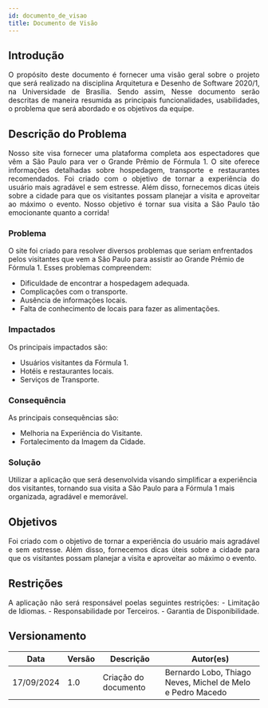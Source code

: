 ```yaml
---
id: documento_de_visao
title: Documento de Visão
---
```

## Introdução

<p align = "justify">
O propósito deste documento é fornecer uma visão geral sobre o projeto que será realizado na disciplina Arquitetura e Desenho de Software 2020/1, na Universidade de Brasília. Sendo assim, Nesse documento serão descritas de maneira resumida as principais funcionalidades, usabilidades, o problema que será abordado e os objetivos da equipe.
</p>

## Descrição do Problema 

<p align = "justify">
Nosso site visa fornecer uma plataforma completa aos espectadores que vêm a São Paulo para ver o Grande Prêmio de Fórmula 1. O site oferece informações detalhadas sobre hospedagem, transporte e restaurantes recomendados. Foi criado com o objetivo de tornar a experiência do usuário mais agradável e sem estresse. Além disso, fornecemos dicas úteis sobre a cidade para que os visitantes possam planejar a visita e aproveitar ao máximo o evento. Nosso objetivo é tornar sua visita a São Paulo tão emocionante quanto a corrida!</p>

### Problema

O site foi criado para resolver diversos problemas que seriam enfrentados pelos visitantes que vem a São Paulo para assistir ao Grande Prêmio de Fórmula 1. Esses problemas compreendem:
- Dificuldade de encontrar a hospedagem adequada.
- Complicações com o transporte.
- Ausência de informações locais.
- Falta de conhecimento de locais para fazer as alimentações. 

### Impactados

Os principais impactados são:
- Usuários visitantes da Fórmula 1.
- Hotéis e restaurantes locais.
- Serviços de Transporte.

### Consequência

As principais consequências são:
- Melhoria na Experiência do Visitante.
- Fortalecimento da Imagem da Cidade.

### Solução

Utilizar a aplicação que será desenvolvida visando simplificar a experiência dos visitantes, tornando sua visita a São Paulo para a Fórmula 1 mais organizada, agradável e memorável.

## Objetivos

<p align = "justify">
Foi criado com o objetivo de tornar a experiência do usuário mais agradável e sem estresse. Além disso, fornecemos dicas úteis sobre a cidade para que os visitantes possam planejar a visita e aproveitar ao máximo o evento.</p>

<!-- ## Descrição do Usuário 

<p align = "justify">
Os usuários serão....
</p> -->

<!-- ## Recursos do produto -->

<!-- ### Conta

<p align = "justify">
O cliente poderá realizar seu cadastro....
</p> -->

<!-- ### Loja

<p align = "justify">
O cliente poderá cadastrar uma loja única....
</p> -->

<!-- ### Produto

<p align = "justify">
O cliente poderá cadastrar....
</p> -->

<!-- ### Pesquisa sobre Lojas

<p align = "justify">
O cliente poderá pesquisar...
</p> -->

## Restrições

<p align = "justify">
A aplicação não será responsável poelas seguintes restrições:
- Limitação de Idiomas.
- Responsabilidade por Terceiros.
- Garantia de Disponibilidade.
</p>

<!-- ## Referências Bibliográficas

> Documento de visão. Disponível em https://www... Acesso em dd/MM/yyYY

> Documento de visão. Disponível em  Acesso em dd/MM/yyYY -->

## Versionamento
| Data | Versão | Descrição | Autor(es) |
| -- | -- | -- | -- |
| 17/09/2024 | 1.0 | Criação do documento | Bernardo Lobo, Thiago Neves, Michel de Melo e Pedro Macedo | 